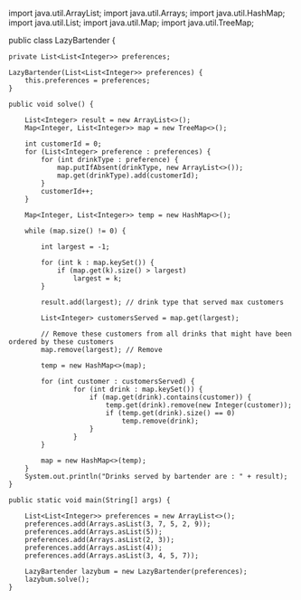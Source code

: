 import java.util.ArrayList;
import java.util.Arrays;
import java.util.HashMap;
import java.util.List;
import java.util.Map;
import java.util.TreeMap;

public class LazyBartender {

	private List<List<Integer>> preferences;
    
    LazyBartender(List<List<Integer>> preferences) {
        this.preferences = preferences;
    }
    
    public void solve() {
        
        List<Integer> result = new ArrayList<>();
        Map<Integer, List<Integer>> map = new TreeMap<>();
        
        int customerId = 0;
        for (List<Integer> preference : preferences) {
            for (int drinkType : preference) {
                map.putIfAbsent(drinkType, new ArrayList<>());
                map.get(drinkType).add(customerId);
            }
            customerId++;
        }
     
        Map<Integer, List<Integer>> temp = new HashMap<>();
        
        while (map.size() != 0) {
            
            int largest = -1;
            
            for (int k : map.keySet()) {
                if (map.get(k).size() > largest)
                    largest = k;
            }
            
            result.add(largest); // drink type that served max customers
            
            List<Integer> customersServed = map.get(largest);
            
            // Remove these customers from all drinks that might have been ordered by these customers
            map.remove(largest); // Remove 
            
            temp = new HashMap<>(map);
            
            for (int customer : customersServed) {
            		for (int drink : map.keySet()) {
            			if (map.get(drink).contains(customer)) {
            				temp.get(drink).remove(new Integer(customer));
            				if (temp.get(drink).size() == 0)
            					temp.remove(drink);
            			}
            		}
            }
    			
            map = new HashMap<>(temp);
        }
        System.out.println("Drinks served by bartender are : " + result);
    }
    
	public static void main(String[] args) {
		
		List<List<Integer>> preferences = new ArrayList<>();
		preferences.add(Arrays.asList(3, 7, 5, 2, 9));
		preferences.add(Arrays.asList(5));
		preferences.add(Arrays.asList(2, 3));
		preferences.add(Arrays.asList(4));
		preferences.add(Arrays.asList(3, 4, 5, 7));
		
		LazyBartender lazybum = new LazyBartender(preferences);
		lazybum.solve();
	}
